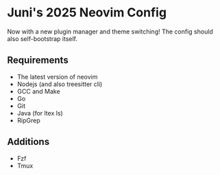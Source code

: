 # Juni's 2025 Neovim Config

Now with a new plugin manager and theme switching!
The config should also self-bootstrap itself.

## Requirements

- The latest version of neovim
- Nodejs (and also treesitter cli)
- GCC and Make
- Go
- Git
- Java (for ltex ls)
- RipGrep

## Additions

- Fzf
- Tmux
